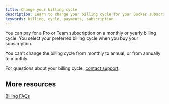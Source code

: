 ```yaml
---
title: Change your billing cycle
description: Learn to change your billing cycle for your Docker subscription
keywords: billing, cycle, payments, subscription
---
```


You can pay for a Pro or Team subscription on a monthly or yearly billing cycle. You select your preferred billing cycle when you buy your subscription.

You can't change the billing cycle from monthly to annual, or from annually to monthly.

For questions about your billing cycle, [contact support](https://hub.docker.com/support/contact/).

## More resources

[Billing FAQs](faqs.md)